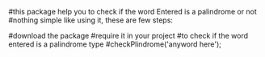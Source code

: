 #this package help you to check if the word Entered is a palindrome or not
#nothing simple like using it, these are few steps:

#download the package
#require it in your project
#to check if the word entered is a palindrome type
#checkPlindrome('anyword here');
